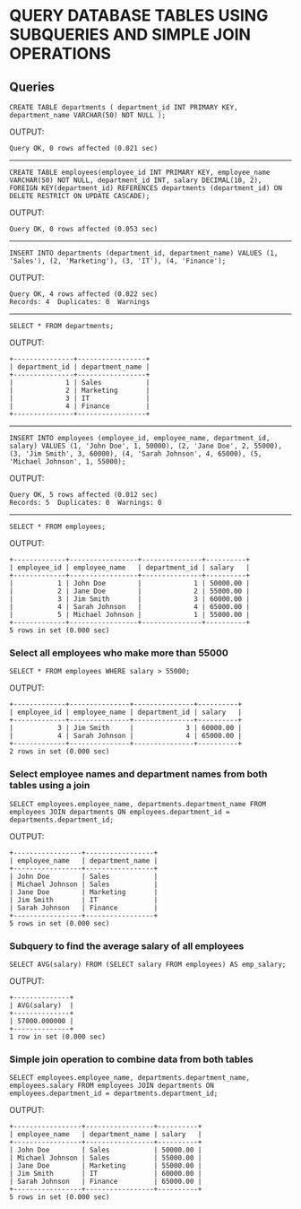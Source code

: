 # QUERY DATABASE TABLES USING SUBQUERIES AND SIMPLE JOIN OPERATIONS

## Queries

`CREATE TABLE departments ( department_id INT PRIMARY KEY, department_name VARCHAR(50) NOT NULL );`

OUTPUT:

```
Query OK, 0 rows affected (0.021 sec)
```

---

`CREATE TABLE employees(employee_id INT PRIMARY KEY, employee_name VARCHAR(50) NOT NULL, department_id INT, salary DECIMAL(10, 2), FOREIGN KEY(department_id) REFERENCES departments (department_id) ON DELETE RESTRICT ON UPDATE CASCADE);`

OUTPUT:

```
Query OK, 0 rows affected (0.053 sec)
```

---

`INSERT INTO departments (department_id, department_name) VALUES (1, 'Sales'), (2, 'Marketing'), (3, 'IT'), (4, 'Finance');`

OUTPUT:

```
Query OK, 4 rows affected (0.022 sec)
Records: 4  Duplicates: 0  Warnings
```

---

`SELECT * FROM departments;`

OUTPUT:

```
+---------------+-----------------+
| department_id | department_name |
+---------------+-----------------+
|             1 | Sales           |
|             2 | Marketing       |
|             3 | IT              |
|             4 | Finance         |
+---------------+-----------------+
```

---

`INSERT INTO employees (employee_id, employee_name, department_id, salary) VALUES (1, 'John Doe', 1, 50000), (2, 'Jane Doe', 2, 55000), (3, 'Jim Smith', 3, 60000), (4, 'Sarah Johnson', 4, 65000), (5, 'Michael Johnson', 1, 55000);`

OUTPUT:

```
Query OK, 5 rows affected (0.012 sec)
Records: 5  Duplicates: 0  Warnings: 0
```

---

`SELECT * FROM employees;`

OUTPUT:

```
+-------------+-----------------+---------------+----------+
| employee_id | employee_name   | department_id | salary   |
+-------------+-----------------+---------------+----------+
|           1 | John Doe        |             1 | 50000.00 |
|           2 | Jane Doe        |             2 | 55000.00 |
|           3 | Jim Smith       |             3 | 60000.00 |
|           4 | Sarah Johnson   |             4 | 65000.00 |
|           5 | Michael Johnson |             1 | 55000.00 |
+-------------+-----------------+---------------+----------+
5 rows in set (0.000 sec)
```

### Select all employees who make more than 55000

`SELECT * FROM employees WHERE salary > 55000;`

OUTPUT:

```
+-------------+---------------+---------------+----------+
| employee_id | employee_name | department_id | salary   |
+-------------+---------------+---------------+----------+
|           3 | Jim Smith     |             3 | 60000.00 |
|           4 | Sarah Johnson |             4 | 65000.00 |
+-------------+---------------+---------------+----------+
2 rows in set (0.000 sec)
```


### Select employee names and department names from both tables using a join

`SELECT employees.employee_name, departments.department_name FROM employees JOIN departments ON employees.department_id = departments.department_id;`

OUTPUT:

```
+-----------------+-----------------+
| employee_name   | department_name |
+-----------------+-----------------+
| John Doe        | Sales           |
| Michael Johnson | Sales           |
| Jane Doe        | Marketing       |
| Jim Smith       | IT              |
| Sarah Johnson   | Finance         |
+-----------------+-----------------+
5 rows in set (0.000 sec)
```

### Subquery to find the average salary of all employees

`SELECT AVG(salary) FROM (SELECT salary FROM employees) AS emp_salary;`

OUTPUT:

```
+--------------+
| AVG(salary)  |
+--------------+
| 57000.000000 |
+--------------+
1 row in set (0.000 sec)
```

### Simple join operation to combine data from both tables

`SELECT employees.employee_name, departments.department_name, employees.salary FROM employees JOIN departments ON employees.department_id = departments.department_id;`

OUTPUT:

```
+-----------------+-----------------+----------+
| employee_name   | department_name | salary   |
+-----------------+-----------------+----------+
| John Doe        | Sales           | 50000.00 |
| Michael Johnson | Sales           | 55000.00 |
| Jane Doe        | Marketing       | 55000.00 |
| Jim Smith       | IT              | 60000.00 |
| Sarah Johnson   | Finance         | 65000.00 |
+-----------------+-----------------+----------+
5 rows in set (0.000 sec)
```
